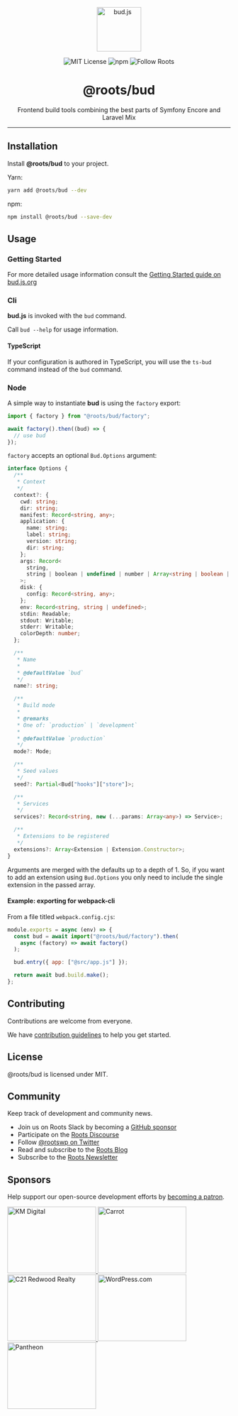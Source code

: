 <p align="center"><img src="https://cdn.roots.io/app/uploads/logo-bud.svg" height="100" alt="bud.js" /></p>

<p align="center">
  <img alt="MIT License" src="https://img.shields.io/github/license/roots/bud?color=%23525ddc&style=flat-square" />
  <img alt="npm" src="https://img.shields.io/npm/v/@roots/bud.svg?color=%23525ddc&style=flat-square" />
  <img alt="Follow Roots" src="https://img.shields.io/twitter/follow/rootswp.svg?color=%23525ddc&style=flat-square" />
</p>

<h1 align="center"><strong>@roots/bud</strong></h1>

<p align="center">
  Frontend build tools combining the best parts of Symfony Encore and Laravel Mix
</p>

---

## Installation

Install **@roots/bud** to your project.

Yarn:

```sh
yarn add @roots/bud --dev
```

npm:

```sh
npm install @roots/bud --save-dev
```

## Usage

### Getting Started

For more detailed usage information consult the [Getting Started guide on bud.js.org](https://bud.js.org/guides/getting-started)

### Cli

**bud.js** is invoked with the `bud` command.

Call `bud --help` for usage information.

#### TypeScript

If your configuration is authored in TypeScript, you will use the `ts-bud` command instead of the `bud` command.

### Node

A simple way to instantiate **bud** is using the `factory` export:

```js
import { factory } from "@roots/bud/factory";

await factory().then((bud) => {
  // use bud
});
```

`factory` accepts an optional `Bud.Options` argument:

```ts
interface Options {
  /**
   * Context
   */
  context?: {
    cwd: string;
    dir: string;
    manifest: Record<string, any>;
    application: {
      name: string;
      label: string;
      version: string;
      dir: string;
    };
    args: Record<
      string,
      string | boolean | undefined | number | Array<string | boolean | number>
    >;
    disk: {
      config: Record<string, any>;
    };
    env: Record<string, string | undefined>;
    stdin: Readable;
    stdout: Writable;
    stderr: Writable;
    colorDepth: number;
  };

  /**
   * Name
   *
   * @defaultValue `bud`
   */
  name?: string;

  /**
   * Build mode
   *
   * @remarks
   * One of: `production` | `development`
   *
   * @defaultValue `production`
   */
  mode?: Mode;

  /**
   * Seed values
   */
  seed?: Partial<Bud["hooks"]["store"]>;

  /**
   * Services
   */
  services?: Record<string, new (...params: Array<any>) => Service>;

  /**
   * Extensions to be registered
   */
  extensions?: Array<Extension | Extension.Constructor>;
}
```

Arguments are merged with the defaults up to a depth of 1. So, if you want to add an extension using `Bud.Options` you only need to include the single extension in the passed array.

#### Example: exporting for webpack-cli

From a file titled `webpack.config.cjs`:

```cjs
module.exports = async (env) => {
  const bud = await import("@roots/bud/factory").then(
    async (factory) => await factory()
  );

  bud.entry({ app: ["@src/app.js"] });

  return await bud.build.make();
};
```

## Contributing

Contributions are welcome from everyone.

We have [contribution guidelines](https://github.com/roots/guidelines/blob/master/CONTRIBUTING.md) to help you get started.

## License

@roots/bud is licensed under MIT.

## Community

Keep track of development and community news.

- Join us on Roots Slack by becoming a [GitHub
  sponsor](https://github.com/sponsors/roots)
- Participate on the [Roots Discourse](https://discourse.roots.io/)
- Follow [@rootswp on Twitter](https://twitter.com/rootswp)
- Read and subscribe to the [Roots Blog](https://roots.io/blog/)
- Subscribe to the [Roots Newsletter](https://roots.io/subscribe/)

## Sponsors

Help support our open-source development efforts by [becoming a patron](https://www.patreon.com/rootsdev).

<a href="https://k-m.com/">
<img src="https://cdn.roots.io/app/uploads/km-digital.svg" alt="KM Digital" width="200" height="150"/>
</a>
<a href="https://carrot.com/">
<img src="https://cdn.roots.io/app/uploads/carrot.svg" alt="Carrot" width="200" height="150"/>
</a>
<a href="https://www.c21redwood.com/">
<img src="https://cdn.roots.io/app/uploads/c21redwood.svg" alt="C21 Redwood Realty" width="200" height="150"/>
</a>
<a href="https://wordpress.com/">
<img src="https://cdn.roots.io/app/uploads/wordpress.svg" alt="WordPress.com" width="200" height="150"/>
</a>
<a href="https://pantheon.io/">
<img src="https://cdn.roots.io/app/uploads/pantheon.svg" alt="Pantheon" width="200" height="150"/>
</a>
